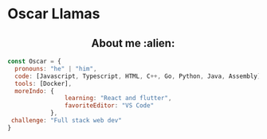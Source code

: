 # Oscar Llamas

<h2 align="center"> About me :alien:</h2>

```javascript
const Oscar = {
  pronouns: "he" | "him",
  code: [Javascript, Typescript, HTML, C++, Go, Python, Java, Assembly],
  tools: [Docker],
  moreIndo: {
                learning: "React and flutter",
                favoriteEditor: "VS Code"
            },
 challenge: "Full stack web dev"
}
```
